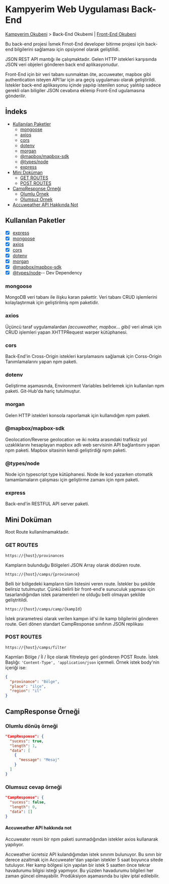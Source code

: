 # Kampyerim Web Uygulaması Back-End

[Kampyerim Okubeni](../readme.md) > Back-End Okubemi | [Front-End Okubeni](../kampsitesi-front-end/readme.md)

Bu back-end projesi İsmek Frnot-End developer bitirme projesi için back-end bilgilerini sağlaması için opsiyonel olarak geliştilidi.

JSON REST API mantığı ile çalışmaktadır. Gelen HTTP istekleri karşısında JSON veri objeleri gönderen back end aplikasyonudur.

Front-End için bir veri tabanı sunmaktan öte, accuweater, mapbox gibi authentication isteyen API'lar için ara geçiş uygulaması olarak geliştirildi. İstekler back-end aplikasyonu içinde yapılıp istenilen sonuç yalıtılıp sadece gerekli olan biligiler JSON cevabına eklenip Front-End ugulamasına gönderilir.

## İndeks

- [Kullanılan Paketler](#kullanılan-paketler)
  - [mongoose](#mongoose)
  - [axios](#axios)
  - [cors](#cors)
  - [dotenv](#dotenv)
  - [morgan](#morgan)
  - [@mapbox/mapbox-sdk](#mapboxmapbox-sdk)
  - [@types/node](#typesnode)
  - [express](#express)
- [Mini Doküman](#mini-doküman)
  - [GET ROUTES](#get-routes)
  - [POST ROUTES](#post-routes)
- [CampResponse Örneği](#campresponse-örneği)
  - [Olumlu Örnek](#olumlu-dönüş-örneği)
  - [Olumsuz Örnek](#olumsuz-cevap-örneği)
- [Accuweather API Hakkında Not](#accuweather-api-hakkında-not)

## Kullanılan Paketler

- [x] [express](https://www.npmjs.com/package/express)
- [x] [mongoose](https://www.npmjs.com/package/mongoose)
- [x] [axios](https://www.npmjs.com/package/axios)
- [x] [cors](https://www.npmjs.com/package/cors)
- [x] [dotenv](https://www.npmjs.com/package/dotenv)
- [x] [morgan](https://www.npmjs.com/package/morgan)
- [x] [@mapbox/mapbox-sdk](https://www.npmjs.com/package/@mapbox/mapbox-sdk)
- [x] [@types/node](https://www.npmjs.com/package/@types/node)-- Dev Dependency

### mongoose

MongoDB veri tabanı ile ilişku karan pakettir. Veri tabanı CRUD işlemlerini kolaylaştırmak için geliştirilmiş npm paketidir.

### axios

Üçüncü taraf uygulamalardan *(accuweather, mapbox... gibi)* veri almak için CRUD işlemleri yapan XHTTPRequest warper kütüphanesi.

### cors

Back-End'in Cross-Origin istekleri karşılamasını sağlamak için Corss-Origin Tanımlamalarını yapan npm paketi.

### dotenv

Geliştirme aşamasında, Environment Variables belirlemek için kullanılan npm paketi. Git-Hub'da hariç tutulmuştur.

### morgan

Gelen HTTP istekleri konsola raporlamak için kullanıdığım npm paketi.

### @mapbox/mapbox-sdk

Geolocation/Reverse geolocation ve iki nokta arasındaki trafiksiz yol uzaklıklarını hesaplayan mapbox adlı web servisinin API bağlantısını yapan npm paketi. Mapbox sitasinin kendi geliştirdiği npm paketi.

### @types/node

Node için typescript type kütüphanesi. Node ile kod yazarken otomatik tamamlamaların çalışması için geliştirme zamanı için npm paketi.

### express

Back-end'in RESTFUL API server paketi.

## Mini Doküman

Root Route kullanılmamaktadır.

### GET ROUTES

```http
https://{host}/provinances
```

Kampların bulunduğu Bölgeleri JSON Array olarak dödüren route.

```http
https://{host}/camps/{provinance}
```

Belli bir bölgedeki kampların tüm listesini veren route.
İstekler bu şekilde belirsiz tutulmuştur. Çünkü belirli bir front-end'e sunuculuk yapması için tasarlandığından istek paramereleri ne olduğu belli olmayan şekilde geliştritildi.

```http
https://{host}/camps/camp/{kampId}
```

İstek prarametresi olarak verilen kampın id'si ile kamp bilgilerini gönderen route. Geri dönen standart CampResponse sınıfının JSON replikası

### POST ROUTES

```http
https://{host}/camps/filter
```

Kapmları Bölge / İl / İlçe olarak filtreleyip geri gönderen POST Route.
İstek Başlığı: ``'Content-Type', 'application/json`` içermeli. Örnek istek body'nin içeriği ise:

```json
{
  "provinance": "Bölge",
  "place": "ilçe",
  "region": "il"
}
```

## CampResponse Örneği

### Olumlu dönüş örneği

```json
"CampResponse": {
  "sucess": true,
  "length": 1,
  "data": [
    {
      "message": "Mesaj"
    }
  ]
}
```

### Olumsuz cevap örneği

```json
"CampResponse": {
  "sucess": false,
  "length": 0,
  "data": []
}
```

#### Accuweather API hakkında not

Accuweater resmi bir npm paketi sunmadığından istekler axios kullanarak yapılıyor.

Accweather ücretsiz API kulandığımdan istek sınırım bulunuyor. Bu sınırı bir derece azaltmak için Accuweater'dan yapılan istekler 5 saat boyunca sitede tutuluyor. Her kamp bölgesi için yapılan bir istek 5 saatten önce tekrar havadurumu bilgisi isteği yapmıyor. Bu yüzden havadurumu bilgileri her zaman güncel olmayabilir. Prodüksiyon aşamasında bu işlev iptal edilebilir.
